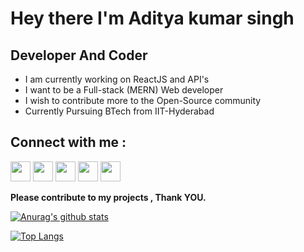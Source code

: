 # Hey there I'm Aditya kumar singh

## Developer And Coder

* I am currently working on ReactJS and API's 
* I want to be a Full-stack (MERN) Web developer 
* I wish to contribute more to the Open-Source community
* Currently Pursuing BTech from IIT-Hyderabad

## Connect with me :
[<img height="32" width="32" src="https://cdn.jsdelivr.net/npm/simple-icons@v3/icons/instagram.svg" style=".svg-icon path { fill: #E4405F;}" />](https://www.instagram.com/thakur.aditya.kumar.singh/)
[<img height="32" width="32" src="https://cdn.jsdelivr.net/npm/simple-icons@v3/icons/facebook.svg" />](https://www.facebook.com/profile.php?id=100006406441498)
[<img height="32" width="32" src="https://cdn.jsdelivr.net/npm/simple-icons@v3/icons/twitter.svg" />](https://twitter.com/Adityak68359495)
[<img height="32" width="32" src="https://cdn.jsdelivr.net/npm/simple-icons@v3/icons/linkedin.svg" />](https://www.linkedin.com/in/aditya-singh-210367167/)
[<img height="32" width="32" src="https://cdn.jsdelivr.net/npm/simple-icons@v3/icons/github.svg" />](https://autosaver.github.io/)
<br />

**Please contribute to my projects , Thank YOU.**

[![Anurag's github stats](https://github-readme-stats.vercel.app/api?username=autosaver)](https://github.com/anuraghazra/github-readme-stats)

[![Top Langs](https://github-readme-stats.vercel.app/api/top-langs/?username=autosaver)](https://github.com/anuraghazra/github-readme-stats)


